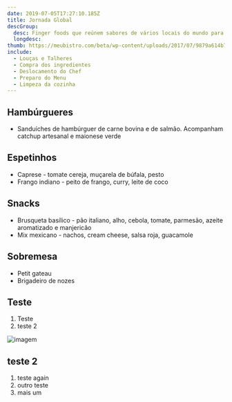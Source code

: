 ```yaml
---
date: 2019-07-05T17:27:10.185Z
title: Jornada Global
descGroup:
  desc: Finger foods que reúnem sabores de vários locais do mundo para entreterem seus convidados
  longdesc:
thumb: https://meubistro.com/beta/wp-content/uploads/2017/07/9879a614b75e706d8f08a6e45fb265eb_newimage.png
include:
  - Louças e Talheres
  - Compra dos ingredientes
  - Deslocamento do Chef
  - Preparo do Menu
  - Limpeza da cozinha
---
```


## Hambúrgueres

- Sanduíches de hambúrguer de carne bovina e de salmão. Acompanham catchup artesanal e maionese verde

## Espetinhos

- Caprese - tomate cereja, muçarela de búfala, pesto
- Frango indiano - peito de frango, curry, leite de coco

## Snacks

- Brusqueta basílico - pão italiano, alho, cebola, tomate, parmesão, azeite aromatizado e manjericão
- Mix mexicano - nachos, cream cheese, salsa roja, guacamole

## Sobremesa

- Petit gateau
- Brigadeiro de nozes

## Teste

1. Teste
2. teste 2

![imagem](https://meubistro.com/beta/wp-content/uploads/2017/07/9879a614b75e706d8f08a6e45fb265eb_newimage.png)

## teste 2

1. teste again
2. outro teste
3. mais um